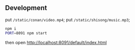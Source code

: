 ## Development

put `/static/conan/video.mp4`;
put `/static/shisong/music.mp3`;

```bash
npm i
PORT=8091 npm start
```

then open [http://localhost:8091/default/index.html](http://localhost:8091/default/index.html)
